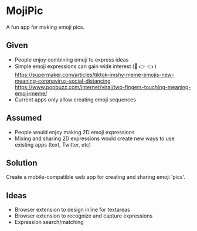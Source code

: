 # MojiPic

A fun app for making emoji pics.

## Given

* People enjoy combining emoji to express ideas
* Simple emoji expressions can gain wide interest (🥺 👉 👈 )
  https://supermaker.com/articles/tiktok-imshy-meme-emojis-new-meaning-coronavirus-social-distancing
  https://www.popbuzz.com/internet/viral/two-fingers-touching-meaning-emoji-meme/
* Current apps only allow creating emoji sequences

## Assumed

* People would enjoy making 2D emoji expressions
* Mixing and sharing 2D expressions would create new ways to use existing apps (text, Twitter, etc)

## Solution

Create a mobile-compatible web app for creating and sharing emoji 'pics'.

## Ideas

* Browser extension to design inline for textareas
* Browser extension to recognize and capture expressions
* Expression search/matching
